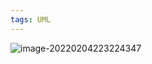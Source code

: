 ```yaml
---
tags: UML
---
```


![image-20220204223224347](https://cdn.jsdelivr.net/gh/wholon/image@main/uPic/image-20220204223224347.png)